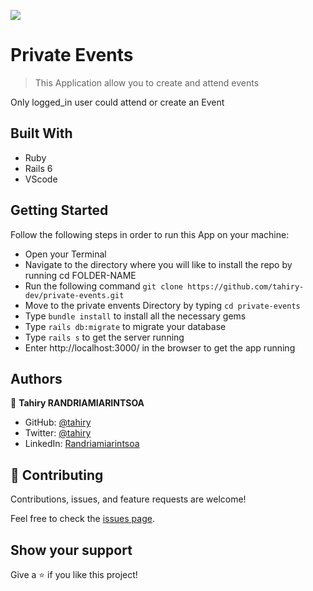![](https://img.shields.io/badge/Microverse-blueviolet)

# Private Events

> This Application allow you to create and attend events

Only logged_in user could attend or create an Event

## Built With

- Ruby
- Rails 6
- VScode


## Getting Started
Follow the following steps in order to run this App on your machine:
- Open your Terminal
- Navigate to the directory where you will like to install the repo by running cd FOLDER-NAME
- Run the following command
      ```
          git clone https://github.com/tahiry-dev/private-events.git
      ```
- Move to the private envents Directory by typing ``` cd private-events ```
- Type ``` bundle install ``` to install all the necessary gems
- Type ``` rails db:migrate ``` to migrate your database
- Type ``` rails s ``` to get the server running
- Enter http://localhost:3000/ in the browser to get the app running

## Authors

👤 **Tahiry RANDRIAMIARINTSOA**

- GitHub: [@tahiry](https://github.com/tahiry-dev)
- Twitter: [@tahiry](https://twitter.com/Tahiry94825074)
- LinkedIn: [Randriamiarintsoa](https://www.linkedin.com/in/tahiry-randriamiarintsoa/)


## 🤝 Contributing

Contributions, issues, and feature requests are welcome!

Feel free to check the [issues page](https://github.com/tahiry-dev/private-events/issues).

## Show your support

Give a ⭐️ if you like this project!

